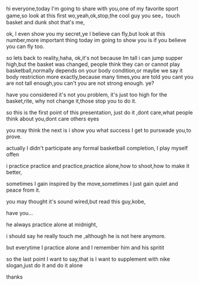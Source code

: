 hi everyone,today I'm
going to share with you,one of my favorite sport game,so look at this first wo,yeah,ok,stop,the cool guy you see，touch basket and dunk shot that's me,

ok, I even show you my secret,ye I believe can fly,but look at this number,more important thing today im going to show you is if you believe you can fly too. 

so lets back to reality,haha,
ok,it's not because Im tall i can jump supper high,but the basket was changed, people think they can or cannot play basketball,normally depends on your body condition,or maybe we say it body restriction more exactly,because many times,you are told you cant you are not tall enough,you can't you are not strong enough. ye?

have you considered it's not you problem, it's just too high for the basket,rite, why not change it,those stop you to do it.

so this is the first point of this presentation, just do it ,dont care,what people think about you,dont care others eyes 

you may think the next is i show you what success I get to purswade you,to prove.

actually I didn't participate any formal basketball completion, I play myself offen 

i practice practice and practice,practice alone,how to shoot,how to make it better,

sometimes I gain inspired by the move,sometimes I just gain quiet and peace from it.

you may thought it's sound wired,but read this guy,kobe,

have you...

he always practice alone at midnight,

i should say he really touch me ,although he is not here anymore.

but everytime I practice alone and I remember him and his spritit 

so the last point I want to say,that is I want to supplement with nike slogan,just do it and do it alone 

thanks 






